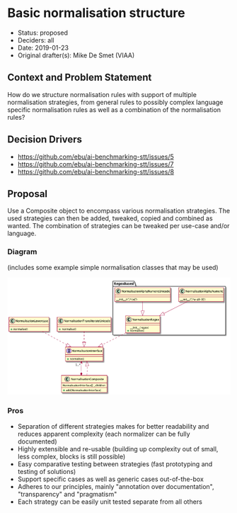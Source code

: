 # Basic normalisation structure

* Status: proposed
* Deciders: all
* Date: 2019-01-23
* Original drafter(s): Mike De Smet (VIAA)


## Context and Problem Statement

How do we structure normalisation rules with support of multiple normalisation strategies, from general rules to possibly complex language specific normalisation rules as well as a combination of the normalisation rules?

## Decision Drivers 

* https://github.com/ebu/ai-benchmarking-stt/issues/5
* https://github.com/ebu/ai-benchmarking-stt/issues/7
* https://github.com/ebu/ai-benchmarking-stt/issues/8

## Proposal

Use a Composite object to encompass various normalisation strategies. The used strategies can then be added, tweaked, copied and combined as wanted. The combination of strategies can be tweaked per use-case and/or language.

### Diagram

(includes some example simple normalisation classes that may be used)

![Diagram](hld/ADR0001.png)


### Pros
* Separation of different strategies makes for better readability and reduces apparent complexity (each normalizer can be fully documented) 
* Highly extensible and re-usable (building up complexity out of small, less complex, blocks is still possible)
* Easy comparative testing between strategies (fast prototyping and testing of solutions)
* Support specific cases as well as generic cases out-of-the-box
* Adheres to our principles, mainly "annotation over documentation", "transparency" and "pragmatism"
* Each strategy can be easily unit tested separate from all others


